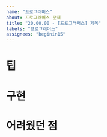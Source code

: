 ```yaml
---
name: "프로그래머스"
about: 프로그래머스 문제
title: "20.00.00 - [프로그래머스] 제목"
labels: "프로그래머스"
assignees: "beginin15"
---
```


# 팁
# 구현
# 어려웠던 점

